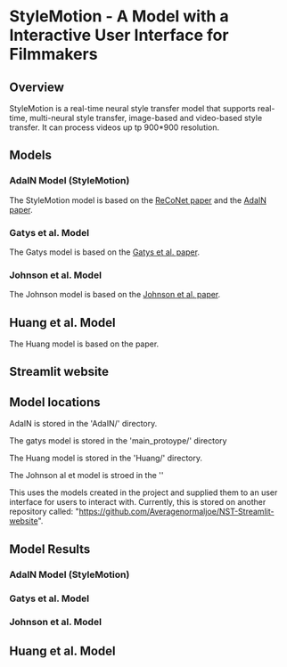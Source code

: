 # StyleMotion - A Model with a Interactive User Interface for Filmmakers

## Overview

StyleMotion is a real-time neural style transfer model that supports real-time, multi-neural style transfer, image-based and video-based style transfer. It can process videos up tp 900\*900 resolution.

## Models

### AdaIN Model (StyleMotion)

The StyleMotion model is based on the [ReCoNet paper](https://arxiv.org/abs/1807.01197) and the [AdaIN paper](https://arxiv.org/abs/1703.06868).

### Gatys et al. Model

The Gatys model is based on the [Gatys et al. paper](https://arxiv.org/abs/1508.06576).

### Johnson et al. Model

The Johnson model is based on the [Johnson et al. paper](https://arxiv.org/abs/1603.08155).

## Huang et al. Model

The Huang model is based on the paper.

## Streamlit website

## Model locations

AdaIN is stored in the 'AdaIN/' directory.

The gatys model is stored in the 'main_protoype/' directory

The Huang model is stored in the 'Huang/' directory.

The Johnson al et model is stroed in the ''

This uses the models created in the project and supplied them to an user interface for users to interact with. Currently, this is stored on another repository called: "https://github.com/Averagenormaljoe/NST-Streamlit-website".

## Model Results

### AdaIN Model (StyleMotion)

### Gatys et al. Model

### Johnson et al. Model

## Huang et al. Model
